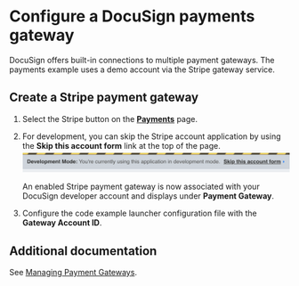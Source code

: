 # Configure a DocuSign payments gateway

DocuSign offers built-in connections to multiple payment gateways. The payments example uses a demo account via the Stripe gateway service.


## Create a Stripe payment gateway

1. Select the Stripe button on the [**Payments**](https://admindemo.docusign.com/authenticate?goTo=payments) page.

1. For development, you can skip the Stripe account application by using the **Skip this account form** link at the top of the page.<br />
   ![Skipping the Stripe account form](docs/stripe_skip_account_form_link.png) 

   An enabled Stripe payment gateway is now associated with your DocuSign developer account and displays under  **Payment Gateway**.

1. Configure the code example launcher configuration file with the **Gateway Account ID**.


## Additional documentation
See [Managing Payment Gateways](https://support.docusign.com/en/guides/managing-payment-gateways). 
   
